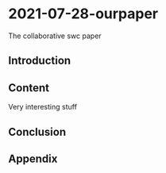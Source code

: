 # 2021-07-28-ourpaper
The collaborative swc paper
## Introduction

## Content

Very interesting stuff

## Conclusion

## Appendix
